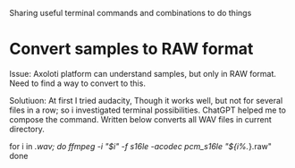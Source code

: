 Sharing useful terminal commands and combinations to do things

# Convert samples to RAW format

Issue: Axoloti platform can understand samples, but only in RAW format. Need to find a way to convert to this.

Solutiuon: At first I tried audacity, Though it works well, but not for several files in a row; so i investigated terminal possibilities. ChatGPT helped me to compose the command. Written below converts all WAV files in current directory.

for i in *.wav; do
    ffmpeg -i "$i" -f s16le -acodec pcm_s16le "${i%.*}.raw"
done
